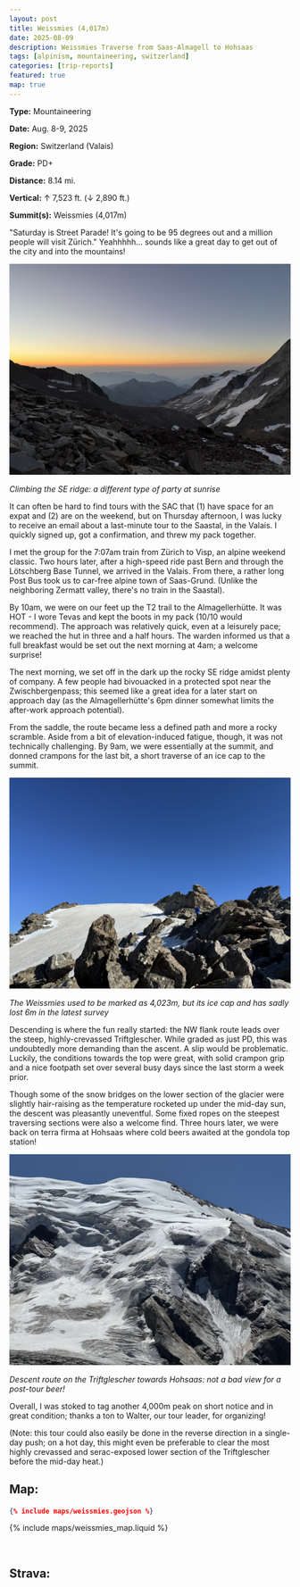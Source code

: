 ```yaml
---
layout: post
title: Weissmies (4,017m)
date: 2025-08-09
description: Weissmies Traverse from Saas-Almagell to Hohsaas
tags: [alpinism, mountaineering, switzerland]
categories: [trip-reports]
featured: true
map: true
---
```


**Type:** Mountaineering

**Date:** Aug. 8-9, 2025

**Region:** Switzerland (Valais)

**Grade:** PD+

**Distance:** 8.14 mi.

**Vertical:** &uarr; 7,523 ft. (&darr; 2,890 ft.)

**Summit(s):** Weissmies (4,017m)

"Saturday is Street Parade! It's going to be 95 degrees out and a million people will visit Zürich." Yeahhhhh... sounds like a great day to get out of the city and into the mountains!

![Climbing the SE ridge at sunrise](/assets/img/posts/weissmies/weissmies_sunrise.jpg)

_Climbing the SE ridge: a different type of party at sunrise_

It can often be hard to find tours with the SAC that (1) have space for an expat and (2) are on the weekend, but on Thursday afternoon, I was lucky to receive an email about a last-minute tour to the Saastal, in the Valais. I quickly signed up, got a confirmation, and threw my pack together.

I met the group for the 7:07am train from Zürich to Visp, an alpine weekend classic. Two hours later, after a high-speed ride past Bern and through the Lötschberg Base Tunnel, we arrived in the Valais. From there, a rather long Post Bus took us to car-free alpine town of Saas-Grund. (Unlike the neighboring Zermatt valley, there's no train in the Saastal).

By 10am, we were on our feet up the T2 trail to the Almagellerhütte. It was HOT - I wore Tevas and kept the boots in my pack (10/10 would recommend). The approach was relatively quick, even at a leisurely pace; we reached the hut in three and a half hours. The warden informed us that a full breakfast would be set out the next morning at 4am; a welcome surprise!

The next morning, we set off in the dark up the rocky SE ridge amidst plenty of company. A few people had bivouacked in a protected spot near the Zwischbergenpass; this seemed like a great idea for a later start on approach day (as the Almagellerhütte's 6pm dinner somewhat limits the after-work approach potential).

From the saddle, the route became less a defined path and more a rocky scramble. Aside from a bit of elevation-induced fatigue, though, it was not technically challenging. By 9am, we were essentially at the summit, and donned crampons for the last bit, a short traverse of an ice cap to the summit.

![Summit of Weissmies](/assets/img/posts/weissmies/weissmies_summit.jpg)

_The Weissmies used to be marked as 4,023m, but its ice cap and has sadly lost 6m in the latest survey_

Descending is where the fun really started: the NW flank route leads over the steep, highly-crevassed Triftglescher. While graded as just PD, this was undoubtedly more demanding than the ascent. A slip would be problematic. Luckily, the conditions towards the top were great, with solid crampon grip and a nice footpath set over several busy days since the last storm a week prior.

Though some of the snow bridges on the lower section of the glacier were slightly hair-raising as the temperature rocketed up under the mid-day sun, the descent was pleasantly uneventful. Some fixed ropes on the steepest traversing sections were also a welcome find. Three hours later, we were back on terra firma at Hohsaas where cold beers awaited at the gondola top station!

![Descent route on the Triftgletscher](/assets/img/posts/weissmies/weissmies_descent.jpg)

_Descent route on the Triftglescher towards Hohsaas: not a bad view for a post-tour beer!_

Overall, I was stoked to tag another 4,000m peak on short notice and in great condition; thanks a ton to Walter, our tour leader, for organizing!

(Note: this tour could also easily be done in the reverse direction in a single-day push; on a hot day, this might even be preferable to clear the most highly crevassed and serac-exposed lower section of the Triftglescher before the mid-day heat.)

## Map:

```geojson
{% include maps/weissmies.geojson %}
```

{% include maps/weissmies_map.liquid %}

<br>

## Strava:

<div class="strava-container" style="display: flex; gap: 20px; flex-wrap: wrap; justify-content: space-around; margin: 2rem 0; align-items: flex-start;">
  <div style="flex: 1; min-width: 300px; max-width: 480px;">
    <div class="strava-embed-placeholder" data-embed-type="activity" data-embed-id="15387147778" data-style="standard" data-from-embed="false"></div>
  </div>
  <div style="flex: 1; min-width: 300px; max-width: 480px;">
    <div class="strava-embed-placeholder" data-embed-type="activity" data-embed-id="15397069545" data-style="standard" data-from-embed="false"></div>
  </div>
</div>

<style>
.strava-container iframe {
    height: 600px !important;
    width: 100% !important;
}
</style>
<script src="https://strava-embeds.com/embed.js"></script>
